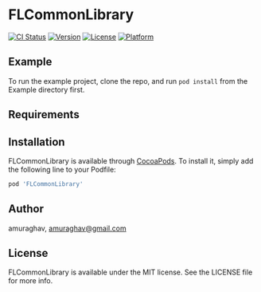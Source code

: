 # FLCommonLibrary

[![CI Status](https://img.shields.io/travis/amuraghav/FLCommonLibrary.svg?style=flat)](https://travis-ci.org/amuraghav/FLCommonLibrary)
[![Version](https://img.shields.io/cocoapods/v/FLCommonLibrary.svg?style=flat)](https://cocoapods.org/pods/FLCommonLibrary)
[![License](https://img.shields.io/cocoapods/l/FLCommonLibrary.svg?style=flat)](https://cocoapods.org/pods/FLCommonLibrary)
[![Platform](https://img.shields.io/cocoapods/p/FLCommonLibrary.svg?style=flat)](https://cocoapods.org/pods/FLCommonLibrary)

## Example

To run the example project, clone the repo, and run `pod install` from the Example directory first.

## Requirements

## Installation

FLCommonLibrary is available through [CocoaPods](https://cocoapods.org). To install
it, simply add the following line to your Podfile:

```ruby
pod 'FLCommonLibrary'
```

## Author

amuraghav, amuraghav@gmail.com

## License

FLCommonLibrary is available under the MIT license. See the LICENSE file for more info.
